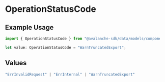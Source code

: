 # OperationStatusCode

## Example Usage

```typescript
import { OperationStatusCode } from "@avalanche-sdk/data/models/components";

let value: OperationStatusCode = "WarnTruncatedExport";
```

## Values

```typescript
"ErrInvalidRequest" | "ErrInternal" | "WarnTruncatedExport"
```